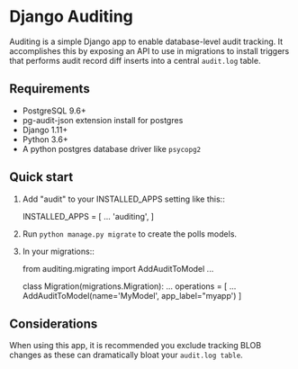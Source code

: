 # Django Auditing

Auditing is a simple Django app to enable database-level audit tracking. It
accomplishes this by exposing an API to use in migrations to install
triggers that performs audit record diff inserts into a central
`audit.log` table.


## Requirements

* PostgreSQL 9.6+
* pg-audit-json extension install for postgres
* Django 1.11+
* Python 3.6+
* A python postgres database driver like `psycopg2`


## Quick start

1. Add "audit" to your INSTALLED_APPS setting like this::

    INSTALLED_APPS = [
        ...
        'auditing',
    ]

1. Run `python manage.py migrate` to create the polls models.


1. In your migrations::

    from auditing.migrating import AddAuditToModel
    ...

    class Migration(migrations.Migration):
        ...
        operations = [
          ...
          AddAuditToModel(name='MyModel', app_label="myapp')
        ]


## Considerations

When using this app, it is recommended you exclude tracking BLOB changes as these
can dramatically bloat your `audit.log table`.


